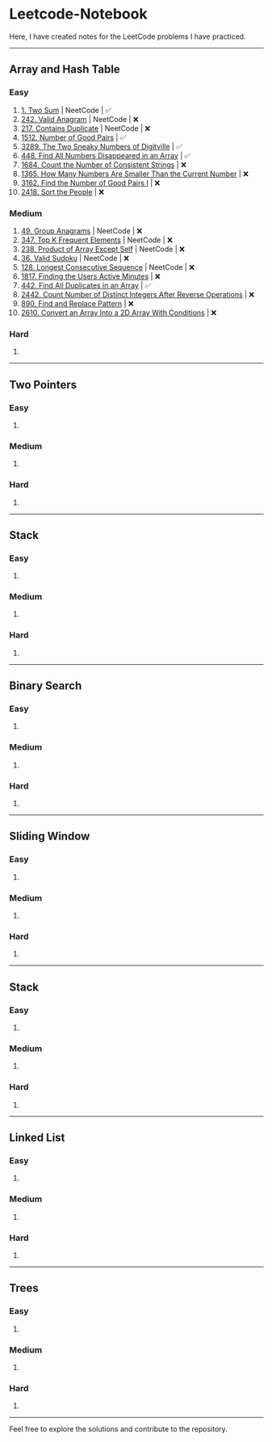 # Leetcode-Notebook

Here, I have created notes for the LeetCode problems I have practiced.

---

## Array and Hash Table

### Easy

1. [1. Two Sum](https://leetcode.com/problems/two-sum/description/?envType=problem-list-v2&envId=array) | NeetCode | ✅
2. [242. Valid Anagram](https://leetcode.com/problems/valid-anagram/description/) | NeetCode | ❌
3. [217. Contains Duplicate](https://leetcode.com/problems/contains-duplicate/description/) | NeetCode | ❌
4. [1512. Number of Good Pairs](https://leetcode.com/problems/number-of-good-pairs/description/) | ✅
5. [3289. The Two Sneaky Numbers of Digitville](https://leetcode.com/problems/the-two-sneaky-numbers-of-digitville/description/) | ✅
6. [448. Find All Numbers Disappeared in an Array](https://leetcode.com/problems/find-all-numbers-disappeared-in-an-array/description/) | ✅
7. [1684. Count the Number of Consistent Strings](https://leetcode.com/problems/count-the-number-of-consistent-strings/description/) | ❌
8. [1365. How Many Numbers Are Smaller Than the Current Number](https://leetcode.com/problems/how-many-numbers-are-smaller-than-the-current-number/description/) | ❌
9. [3162. Find the Number of Good Pairs I](https://leetcode.com/problems/find-the-number-of-good-pairs-i/description/) | ❌
10. [2418. Sort the People](https://leetcode.com/problems/sort-the-people/) | ❌

### Medium

1. [49. Group Anagrams](https://leetcode.com/problems/group-anagrams/description/) | NeetCode | ❌
2. [347. Top K Frequent Elements](https://leetcode.com/problems/top-k-frequent-elements/description/) | NeetCode | ❌
3. [238. Product of Array Except Self](https://leetcode.com/problems/product-of-array-except-self/description/) | NeetCode | ❌
4. [36. Valid Sudoku](https://leetcode.com/problems/valid-sudoku/description/) | NeetCode | ❌
5. [128. Longest Consecutive Sequence](https://leetcode.com/problems/longest-consecutive-sequence/description/) | NeetCode | ❌
6. [1817. Finding the Users Active Minutes](https://leetcode.com/problems/finding-the-users-active-minutes/description/) | ❌
7. [442. Find All Duplicates in an Array](https://leetcode.com/problems/find-all-duplicates-in-an-array/description/) | ✅
8. [2442. Count Number of Distinct Integers After Reverse Operations](https://leetcode.com/problems/count-number-of-distinct-integers-after-reverse-operations/description/) | ❌
9. [890. Find and Replace Pattern](https://leetcode.com/problems/find-and-replace-pattern/description/) | ❌
10. [2610. Convert an Array Into a 2D Array With Conditions](https://leetcode.com/problems/convert-an-array-into-a-2d-array-with-conditions/description/) | ❌


### Hard

1.

---

## Two Pointers

### Easy

1.

### Medium

1.

### Hard

1.

---

## Stack

### Easy

1.

### Medium

1.

### Hard

1.

---

## Binary Search

### Easy

1.

### Medium

1.

### Hard

1.

---

## Sliding Window

### Easy

1.

### Medium

1.

### Hard

1.

---

## Stack

### Easy

1.

### Medium

1.

### Hard

1.

---

## Linked List

### Easy

1.

### Medium

1.

### Hard

1.

---

## Trees

### Easy

1.

### Medium

1.

### Hard

1.

---

Feel free to explore the solutions and contribute to the repository.
